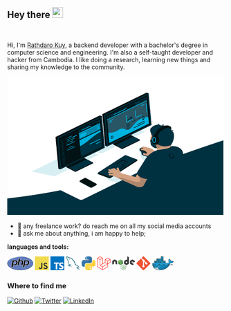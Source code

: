 <h2>Hey there <img src="https://media.giphy.com/media/hvRJCLFzcasrR4ia7z/giphy.gif" width="25px" height="25px"></h2>

<br/>

Hi, I'm [Rathdaro Kuy](https://kuyrathdaro.github.io/), a backend developer with a bachelor's degree in computer science and engineering. I'm also a self-taught developer and hacker from Cambodia. I like doing a research, learning new things and sharing my knowledge to the community.

<img src="images/code.gif" width="500px" height="320px" />

- 💼 any freelance work? do reach me on all my social media accounts
- 💬 ask me about anything, i am happy to help;

**languages and tools:**

<a href="https://www.php.net/" title="PHP"><img src="icons/php.png" /></a>
<a href="https://en.wikipedia.org/wiki/JavaScript" title="JavaScript"><img src="icons/javascript.png" /></a>
<a href="https://www.typescriptlang.org/" title="TypeScript"><img src="icons/typescript.png" /></a>
<a href="https://www.mysql.com/" title="MySQL"><img src="icons/mysql.png" /></a>
<a href="https://www.python.org/" title="Python"><img src="icons/python.png" /></a>
<a href="https://laravel.com/" title="Laravel"><img src="icons/laravel.png" /></a>
<a href="https://nodejs.org/" title="NodeJS"><img src="icons/nodejs.png" height="32px" /></a>
<a href="https://git-scm.com/" title="Git"><img src="icons/git.png" /></a>
<a href="https://www.docker.com/" title="Docker"><img src="icons/docker.png" /></a>


<h3>Where to find me</h3>

<p><a href="https://github.com/kuyrathdaro" target="_blank"><img alt="Github" src="https://img.shields.io/badge/GitHub-%2312100E.svg?&style=for-the-badge&logo=Github&logoColor=white" /></a> <a href="https://twitter.com/0xdaro" target="_blank"><img alt="Twitter" src="https://img.shields.io/badge/twitter-%231DA1F2.svg?&style=for-the-badge&logo=twitter&logoColor=white" /></a> <a href="https://www.linkedin.com/in/kuyrathdaro" target="_blank"><img alt="LinkedIn" src="https://img.shields.io/badge/linkedin-%230077B5.svg?&style=for-the-badge&logo=linkedin&logoColor=white" /></a>
</p>
